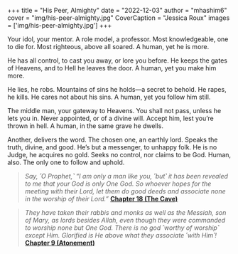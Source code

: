 +++
title = "His Peer, Almighty"
date = "2022-12-03"
author = "mhashim6"
cover = "img/his-peer-almighty.jpg"
CoverCaption = "Jessica Roux"
images = ['img/his-peer-almighty.jpg']
+++

Your idol, your mentor. A role model, a professor.  Most knowledgeable, one to die for. Most righteous, above all soared. A human, yet he is more.

He has all control, to cast you away, or lore you before. He keeps the gates of Heavens, and to Hell he leaves the door. A human, yet you make him more.

He lies, he robs. Mountains of sins he holds—a secret to behold. He rapes, he kills. He cares not about his sins. A human, yet you follow him still.

The middle man, your gateway to Heavens. You shall not pass, unless he lets you in. Never appointed, or of a divine will. Accept him, lest you’re thrown in hell. A human, in the same grave he dwells.

Another, delivers the word. The chosen one, an earthly lord. Speaks the truth, divine, and good. He’s but a messenger, to unhappy folk. He is no Judge, he acquires no gold. Seeks no control, nor claims to be God. Human, also. The only one to follow and uphold.

> _Say, ˹O Prophet,˺ “I am only a man like you, ˹but˺ it has been revealed to me that your God is only One God. So whoever hopes for the meeting with their Lord, let them do good deeds and associate none in the worship of their Lord.”_
> **[Chapter 18 (The Cave)](https://quran.com/18/110)**

> _They have taken their rabbis and monks as well as the Messiah, son of Mary, as lords besides Allah, even though they were commanded to worship none but One God. There is no god ˹worthy of worship˺ except Him. Glorified is He above what they associate ˹with Him˺!_
> **[Chapter 9 (Atonement)](https://quran.com/9/31)**


